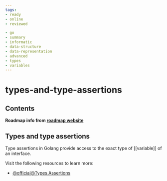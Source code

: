 ```yaml
---
tags:
- ready
- online
- reviewed

- go
- summary
- informatic
- data-structure
- data-representation
- advanced
- types
- variables
---
```

# types-and-type-assertions

## Contents

__Roadmap info from [roadmap website](https://roadmap.sh/golang/go-advanced/types-and-type-assertions)__

## Types and type assertions

Type assertions in Golang provide access to the exact type of [[variable]] of an interface.

Visit the following resources to learn more:

- [@official@Types Assertions](https://go.dev/tour/methods/15)

